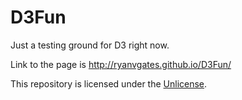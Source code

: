 D3Fun
=====

Just a testing ground for D3 right now.

Link to the page is http://ryanvgates.github.io/D3Fun/

This repository is licensed under the <a href="http://unlicense.org/">Unlicense</a>.
